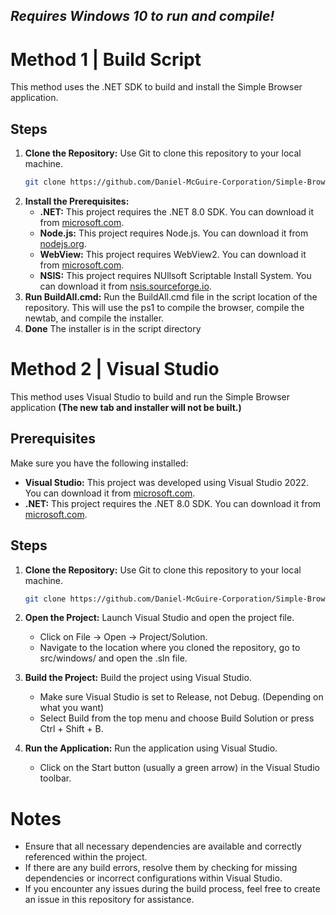 ## *Requires Windows 10 to run and compile!*
# Method 1 | Build Script

This method uses the .NET SDK to build and install the Simple Browser application.

## Steps

1. **Clone the Repository:**
   Use Git to clone this repository to your local machine.
   ```bash
   git clone https://github.com/Daniel-McGuire-Corporation/Simple-Browser.git --recurse-submodules
   ```
2. **Install the Prerequisites:**
   - **.NET:** This project requires the .NET 8.0 SDK. You can download it from [microsoft.com](https://dotnet.microsoft.com/en-us/download/dotnet/8.0).
   - **Node.js:** This project requires Node.js. You can download it from [nodejs.org](https://nodejs.org/dist/v20.13.1/node-v20.13.1-x64.msi).
   - **WebView:** This project requires WebView2. You can download it from [microsoft.com](https://go.microsoft.com/fwlink/p/?LinkId=2124703).
   - **NSIS:** This project requires NUllsoft Scriptable Install System. You can download it from [nsis.sourceforge.io](https://nsis.sourceforge.io/Download).
3. **Run BuildAll.cmd:**
   Run the BuildAll.cmd file in the script location of the repository. This will use the ps1 to compile the browser, compile the newtab, and compile the installer.
4. **Done**
   The installer is in the script directory

# Method 2 | Visual Studio

This method uses Visual Studio to build and run the Simple Browser application **(The new tab and installer will not be built.)**

## Prerequisites

Make sure you have the following installed:

- **Visual Studio:** This project was developed using Visual Studio 2022. You can download it from [microsoft.com](https://visualstudio.microsoft.com/downloads/).
- **.NET:** This project requires the .NET 8.0 SDK. You can download it from [microsoft.com](https://dotnet.microsoft.com/en-us/download/dotnet/8.0).

## Steps

1. **Clone the Repository:**
   Use Git to clone this repository to your local machine.
   ```bash
   git clone https://github.com/Daniel-McGuire-Corporation/Simple-Browser.git --recurse-submodules
   ```

2. **Open the Project:**
   Launch Visual Studio and open the project file. 
    - Click on File -> Open -> Project/Solution.
    - Navigate to the location where you cloned the repository, go to src/windows/ and open the .sln file.
    
3. **Build the Project:**
   Build the project using Visual Studio.
    - Make sure Visual Studio is set to Release, not Debug. (Depending on what you want)
    - Select Build from the top menu and choose Build Solution or press Ctrl + Shift + B.

4. **Run the Application:**
   Run the application using Visual Studio.
    - Click on the Start button (usually a green arrow) in the Visual Studio toolbar.

# Notes

- Ensure that all necessary dependencies are available and correctly referenced within the project.
- If there are any build errors, resolve them by checking for missing dependencies or incorrect configurations within Visual Studio.
- If you encounter any issues during the build process, feel free to create an issue in this repository for assistance.
